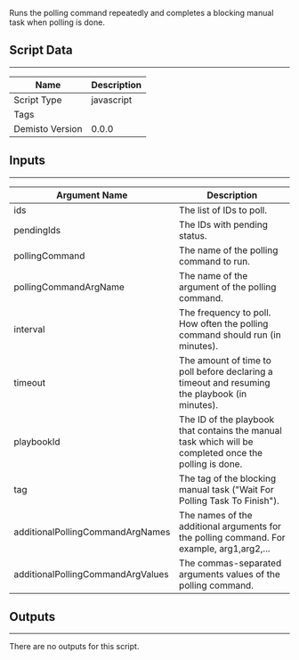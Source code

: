 Runs the polling command repeatedly and completes a blocking manual task when polling is done.
## Script Data
---

| **Name** | **Description** |
| --- | --- |
| Script Type | javascript |
| Tags |  |
| Demisto Version | 0.0.0 |

## Inputs
---

| **Argument Name** | **Description** |
| --- | --- |
| ids | The list of IDs to poll. |
| pendingIds | The IDs with pending status. |
| pollingCommand | The name of the polling command to run. |
| pollingCommandArgName | The name of the argument of the polling command. |
| interval | The frequency to poll. How often the polling command should run (in minutes). |
| timeout | The amount of time to poll before declaring a timeout and resuming the playbook (in minutes). |
| playbookId | The ID of the playbook that contains the manual task which will be completed once the polling is done. |
| tag | The tag of the blocking manual task ("Wait For Polling Task To Finish"). |
| additionalPollingCommandArgNames | The names of the additional arguments for the polling command. For example, arg1,arg2,...  |
| additionalPollingCommandArgValues | The commas-separated arguments values of the polling command. |

## Outputs
---
There are no outputs for this script.
